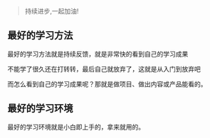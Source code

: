  <!-- [[toc]]  -->
> 持续进步,一起加油!

## 最好的学习方法
最好的学习方法就是持续反馈，就是非常快的看到自己的学习成果

不能学了很久还在打转转，最后自己就放弃了，这就是从入门到放弃吧

而怎么看到自己的学习成果呢？那就是做项目、做出内容或产品能看的。


## 最好的学习环境
最好的学习环境就是小白即上手的，拿来就用的。
